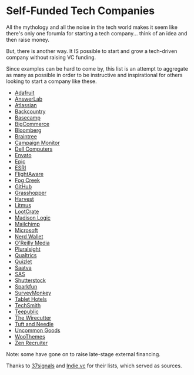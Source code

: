 # Self-Funded Tech Companies

All the mythology and all the noise in the tech world makes it seem like there's only one forumla for starting a tech company... think of an idea and then raise money.

But, there is another way. It IS possible to start and grow a tech-driven company without raising VC funding.

Since examples can be hard to come by, this list is an attempt to aggregate as many as possible in order to be instructive and inspirational for others looking to start a company like these.

- [Adafruit](https://www.adafruit.com/)
- [AnswerLab](https://www.answerlab.com/)
- [Atlassian](https://www.atlassian.com/)
- [Backcountry](https://www.backcountry.com/)
- [Basecamp](https://basecamp.com/)
- [BigCommerce](https://www.bigcommerce.com/)
- [Bloomberg](https://www.bloomberg.com/)
- [Braintree](https://www.braintreepayments.com/)
- [Campaign Monitor](https://www.campaignmonitor.com/)
- [Dell Computers](https://www.dell.com/)
- [Envato](https://envato.com/)
- [Epic](https://www.epic.com/)
- [ESRI](https://www.esri.com/)
- [FlightAware](https://flightaware.com/)
- [Fog Creek](https://www.fogcreek.com/)
- [GitHub](https://github.com/)
- [Grasshopper](https://grasshopper.com/)
- [Harvest](https://www.getharvest.com/)
- [Litmus](https://litmus.com/)
- [LootCrate](https://www.lootcrate.com/)
- [Madison Logic](https://www.madisonlogic.com/)
- [Mailchimp](https://mailchimp.com/)
- [Microsoft](https://www.microsoft.com/)
- [Nerd Wallet](https://www.nerdwallet.com/)
- [O'Reilly Media](https://www.oreilly.com/)
- [Pluralsight](https://www.pluralsight.com/)
- [Qualtrics](https://www.qualtrics.com/)
- [Quizlet](https://quizlet.com/)
- [Saatva](https://www.saatvamattress.com/)
- [SAS](https://www.sas.com/)
- [Shutterstock](https://www.shutterstock.com/)
- [Sparkfun](https://www.sparkfun.com/)
- [SurveyMonkey](https://www.surveymonkey.com/)
- [Tablet Hotels](https://www.tablethotels.com/)
- [TechSmith](https://www.techsmith.com/)
- [Teepublic](https://www.teepublic.com/)
- [The Wirecutter](https://thewirecutter.com/)
- [Tuft and Needle](https://www.tuftandneedle.com/)
- [Uncommon Goods](https://www.uncommongoods.com/)
- [WooThemes](https://woocommerce.com/)
- [Zen Recruiter](https://www.zenrecruiter.com/)

Note: some have gone on to raise late-stage external financing.

Thanks to [37signals](http://37signals.com/bootstrapped) and [Indie.vc](http://www.indie.vc/faq) for their lists, which served as sources.

